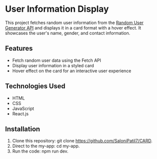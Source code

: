 # User Information Display

This project fetches random user information from the [Random User Generator API](https://randomuser.me/api/?page=1&results=1&seed=abc) and displays it in a card format with a hover effect.
It showcases the user's name, gender, and contact information.

## Features

- Fetch random user data using the Fetch API
- Display user information in a styled card
- Hover effect on the card for an interactive user experience

## Technologies Used

- HTML
- CSS
- JavaScript
- React.js

## Installation

1. Clone this repository: git clone https://github.com/SaloniPatil7/CARD.
2. Direct to the my-app: cd my-app.
3. Run the code: npm run dev.



